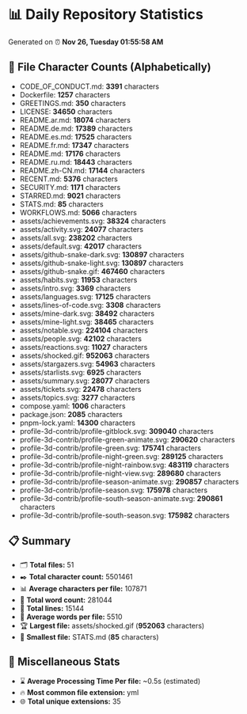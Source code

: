 # 📊 Daily Repository Statistics
Generated on ⏰ **Nov 26, Tuesday 01:55:58 AM**

## 📂 File Character Counts (Alphabetically)
- CODE_OF_CONDUCT.md: **3391** characters
- Dockerfile: **1257** characters
- GREETINGS.md: **350** characters
- LICENSE: **34650** characters
- README.ar.md: **18074** characters
- README.de.md: **17389** characters
- README.es.md: **17525** characters
- README.fr.md: **17347** characters
- README.md: **17176** characters
- README.ru.md: **18443** characters
- README.zh-CN.md: **17144** characters
- RECENT.md: **5376** characters
- SECURITY.md: **1171** characters
- STARRED.md: **9021** characters
- STATS.md: **85** characters
- WORKFLOWS.md: **5066** characters
- assets/achievements.svg: **38324** characters
- assets/activity.svg: **24077** characters
- assets/all.svg: **238202** characters
- assets/default.svg: **42017** characters
- assets/github-snake-dark.svg: **130897** characters
- assets/github-snake-light.svg: **130897** characters
- assets/github-snake.gif: **467460** characters
- assets/habits.svg: **11953** characters
- assets/intro.svg: **3369** characters
- assets/languages.svg: **17125** characters
- assets/lines-of-code.svg: **3308** characters
- assets/mine-dark.svg: **38492** characters
- assets/mine-light.svg: **38465** characters
- assets/notable.svg: **224104** characters
- assets/people.svg: **42102** characters
- assets/reactions.svg: **11027** characters
- assets/shocked.gif: **952063** characters
- assets/stargazers.svg: **54963** characters
- assets/starlists.svg: **6925** characters
- assets/summary.svg: **28077** characters
- assets/tickets.svg: **22478** characters
- assets/topics.svg: **3277** characters
- compose.yaml: **1006** characters
- package.json: **2085** characters
- pnpm-lock.yaml: **14300** characters
- profile-3d-contrib/profile-gitblock.svg: **309040** characters
- profile-3d-contrib/profile-green-animate.svg: **290620** characters
- profile-3d-contrib/profile-green.svg: **175741** characters
- profile-3d-contrib/profile-night-green.svg: **289125** characters
- profile-3d-contrib/profile-night-rainbow.svg: **483119** characters
- profile-3d-contrib/profile-night-view.svg: **289680** characters
- profile-3d-contrib/profile-season-animate.svg: **290857** characters
- profile-3d-contrib/profile-season.svg: **175978** characters
- profile-3d-contrib/profile-south-season-animate.svg: **290861** characters
- profile-3d-contrib/profile-south-season.svg: **175982** characters

## 📋 Summary
- 🗂️ **Total files:** 51
- ✒️ **Total character count:** 5501461
- 📊 **Average characters per file:** 107871
- 📝 **Total word count:** 281044
- 🧾 **Total lines:** 15144
- 📐 **Average words per file:** 5510
- 🏆 **Largest file:** assets/shocked.gif (**952063** characters)
- 🥉 **Smallest file:** STATS.md (**85** characters)

## 🌟 Miscellaneous Stats
- ⌛ **Average Processing Time Per file:** ~0.5s (estimated)
- 🔥 **Most common file extension:** yml
- 🌐 **Total unique extensions:** 35
